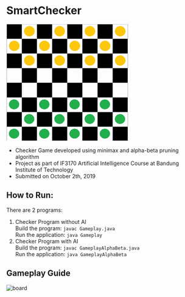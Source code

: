 # SmartChecker
![demo](asset\checker.gif)

- Checker Game developed using minimax and alpha-beta pruning algorithm
- Project as part of IF3170 Artificial Intelligence Course at Bandung Institute of Technology
- Submitted on October 2th, 2019

## How to Run:
  There are 2 programs:
1. Checker Program without AI\
   Build the program:
  ```javac Gameplay.java```\
   Run the application:
   ```java Gameplay```
2. Checker Program with AI\
   Build the program:
  ```javac GameplayAlphaBeta.java```\
   Run the application:
   ```java GameplayAlphaBeta```

## Gameplay Guide
![board](asset\board.png)
